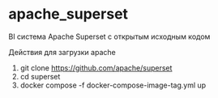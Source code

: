 # apache_superset
BI система Apache Superset с открытым исходным кодом

Действия для загрузки apache

1) git clone https://github.com/apache/superset
2) cd superset
3) docker compose -f docker-compose-image-tag.yml up

